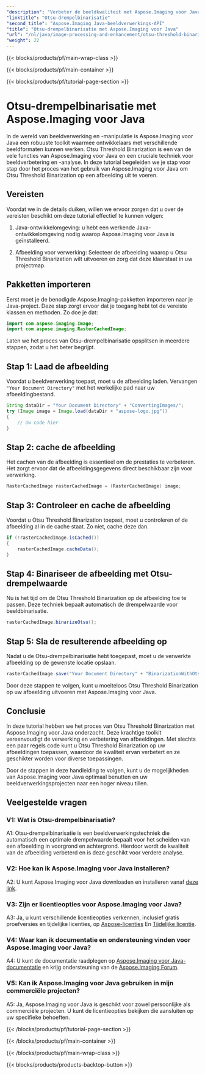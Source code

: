 ```yaml
---
"description": "Verbeter de beeldkwaliteit met Aspose.Imaging voor Java's Otsu Threshold Binarization. Volg onze stapsgewijze handleiding voor uitmuntende beeldverwerking."
"linktitle": "Otsu-drempelbinarisatie"
"second_title": "Aspose.Imaging Java-beeldverwerkings-API"
"title": "Otsu-drempelbinarisatie met Aspose.Imaging voor Java"
"url": "/nl/java/image-processing-and-enhancement/otsu-threshold-binarization/"
"weight": 22
---
```


{{< blocks/products/pf/main-wrap-class >}}

{{< blocks/products/pf/main-container >}}

{{< blocks/products/pf/tutorial-page-section >}}

# Otsu-drempelbinarisatie met Aspose.Imaging voor Java

In de wereld van beeldverwerking en -manipulatie is Aspose.Imaging voor Java een robuuste toolkit waarmee ontwikkelaars met verschillende beeldformaten kunnen werken. Otsu Threshold Binarization is een van de vele functies van Aspose.Imaging voor Java en een cruciale techniek voor beeldverbetering en -analyse. In deze tutorial begeleiden we je stap voor stap door het proces van het gebruik van Aspose.Imaging voor Java om Otsu Threshold Binarization op een afbeelding uit te voeren.

## Vereisten

Voordat we in de details duiken, willen we ervoor zorgen dat u over de vereisten beschikt om deze tutorial effectief te kunnen volgen:

1. Java-ontwikkelomgeving: u hebt een werkende Java-ontwikkelomgeving nodig waarop Aspose.Imaging voor Java is geïnstalleerd.

2. Afbeelding voor verwerking: Selecteer de afbeelding waarop u Otsu Threshold Binarization wilt uitvoeren en zorg dat deze klaarstaat in uw projectmap.

## Pakketten importeren

Eerst moet je de benodigde Aspose.Imaging-pakketten importeren naar je Java-project. Deze stap zorgt ervoor dat je toegang hebt tot de vereiste klassen en methoden. Zo doe je dat:

```java
import com.aspose.imaging.Image;
import com.aspose.imaging.RasterCachedImage;
```

Laten we het proces van Otsu-drempelbinarisatie opsplitsen in meerdere stappen, zodat u het beter begrijpt.

## Stap 1: Laad de afbeelding


Voordat u beeldverwerking toepast, moet u de afbeelding laden. Vervangen `"Your Document Directory"` met het werkelijke pad naar uw afbeeldingbestand. 

```java
String dataDir = "Your Document Directory" + "ConvertingImages/";
try (Image image = Image.load(dataDir + "aspose-logo.jpg"))
{
    // Uw code hier
}
```

## Stap 2: cache de afbeelding

Het cachen van de afbeelding is essentieel om de prestaties te verbeteren. Het zorgt ervoor dat de afbeeldingsgegevens direct beschikbaar zijn voor verwerking.

```java
RasterCachedImage rasterCachedImage = (RasterCachedImage) image;
```

## Stap 3: Controleer en cache de afbeelding

Voordat u Otsu Threshold Binarization toepast, moet u controleren of de afbeelding al in de cache staat. Zo niet, cache deze dan.

```java
if (!rasterCachedImage.isCached())
{
    rasterCachedImage.cacheData();
}
```

## Stap 4: Binariseer de afbeelding met Otsu-drempelwaarde

Nu is het tijd om de Otsu Threshold Binarization op de afbeelding toe te passen. Deze techniek bepaalt automatisch de drempelwaarde voor beeldbinarisatie.

```java
rasterCachedImage.binarizeOtsu();
```

## Stap 5: Sla de resulterende afbeelding op

Nadat u de Otsu-drempelbinarisatie hebt toegepast, moet u de verwerkte afbeelding op de gewenste locatie opslaan.

```java
rasterCachedImage.save("Your Document Directory" + "BinarizationWithOtsuThreshold_out.jpg");
```

Door deze stappen te volgen, kunt u moeiteloos Otsu Threshold Binarization op uw afbeelding uitvoeren met Aspose.Imaging voor Java.

## Conclusie

In deze tutorial hebben we het proces van Otsu Threshold Binarization met Aspose.Imaging voor Java onderzocht. Deze krachtige toolkit vereenvoudigt de verwerking en verbetering van afbeeldingen. Met slechts een paar regels code kunt u Otsu Threshold Binarization op uw afbeeldingen toepassen, waardoor de kwaliteit ervan verbetert en ze geschikter worden voor diverse toepassingen.

Door de stappen in deze handleiding te volgen, kunt u de mogelijkheden van Aspose.Imaging voor Java optimaal benutten en uw beeldverwerkingsprojecten naar een hoger niveau tillen.

## Veelgestelde vragen

### V1: Wat is Otsu-drempelbinarisatie?

A1: Otsu-drempelbinarisatie is een beeldverwerkingstechniek die automatisch een optimale drempelwaarde bepaalt voor het scheiden van een afbeelding in voorgrond en achtergrond. Hierdoor wordt de kwaliteit van de afbeelding verbeterd en is deze geschikt voor verdere analyse.

### V2: Hoe kan ik Aspose.Imaging voor Java installeren?

A2: U kunt Aspose.Imaging voor Java downloaden en installeren vanaf [deze link](https://releases.aspose.com/imaging/java/).

### V3: Zijn er licentieopties voor Aspose.Imaging voor Java?

A3: Ja, u kunt verschillende licentieopties verkennen, inclusief gratis proefversies en tijdelijke licenties, op [Aspose-licenties](https://purchase.aspose.com/buy) En [Tijdelijke licentie](https://purchase.aspose.com/temporary-license/).

### V4: Waar kan ik documentatie en ondersteuning vinden voor Aspose.Imaging voor Java?

A4: U kunt de documentatie raadplegen op [Aspose.Imaging voor Java-documentatie](https://reference.aspose.com/imaging/java/) en krijg ondersteuning van de [Aspose.Imaging Forum](https://forum.aspose.com/).

### V5: Kan ik Aspose.Imaging voor Java gebruiken in mijn commerciële projecten?

A5: Ja, Aspose.Imaging voor Java is geschikt voor zowel persoonlijke als commerciële projecten. U kunt de licentieopties bekijken die aansluiten op uw specifieke behoeften.

{{< /blocks/products/pf/tutorial-page-section >}}

{{< /blocks/products/pf/main-container >}}

{{< /blocks/products/pf/main-wrap-class >}}

{{< blocks/products/products-backtop-button >}}